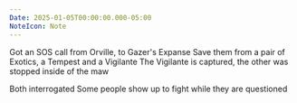 ```yaml
---
Date: 2025-01-05T00:00:00.000-05:00
NoteIcon: Note
---
```

Got an SOS call from Orville, to Gazer's Expanse
Save them from a pair of Exotics, a Tempest and a Vigilante
The Vigilante is captured, the other was stopped inside of the maw

Both interrogated
Some people show up to fight while they are questioned